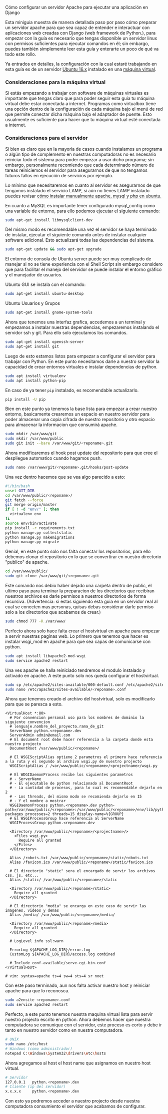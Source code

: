 Cómo configurar un servidor Apache para ejecutar una aplicación en Django

Esta miniguia muestra de manera detallada paso por paso cómo preparar un servidor apache para que sea capaz de entender e interactuar con aplicaciones web creadas con Django (web framework de Python.), para empezar con la guía es necesario que tengas disponible un servidor linux con permisos suficientes para ejecutar comandos en él; sin embargo, puedes también simplemente leer esta guía y enterarte un poco de qué va todo este rollo.

Ya entrados en detalles, la configuración con la cual estaré trabajando en esta guía es de un servidor [Ubuntu 16.x](http://www.ubuntu.com/download/server)  instalado en una [máquina virtual](https://www.virtualbox.org/wiki/Download).

### Consideraciones para la máquina virtual

Si estás empezando a trabajar con software de máquinas virtuales es importante que tengas claro que para poder seguir esta guía tu máquina virtual debe estar conectada a internet. Programas como virtualbox tiene una opción dentro de la configuración de cada máquina bajo el menú de red que permite conectar dicha máquina bajo el adaptador de puente. Esto usualmente es suficiente para hacer que tu máquina virtual esté conectada a internet.

### Consideraciones para el servidor

Si bien es claro que en la mayoría de casos cuando instalamos un programa o algún tipo de complemento en nuestras computadoras no es necesario reiniciar todo el sistema para poder empezar a usar dicho programa; sin embargo, personalmente recomiendo que cada determinado número de tareas reiniciemos el servidor para asegurarnos de que no tengamos futuros fallos en ejecución de servicios por ejemplo.

Lo mínimo que necesitaremos en cuanto al servidor es asegurarnos de que tengamos instalado el servicio LAMP, si aún no tienes LAMP instalado puedes revisar [cómo instalar manualmente apache, mysql y php en ubuntu.](https://www.digitalocean.com/community/tutorials/how-to-install-linux-apache-mysql-php-lamp-stack-on-ubuntu)


En cuanto a MySQL es importante tener configurado mysql_config como una variable de entorno, para ello podemos ejecutar el siguiente comando:

```bash
sudo apt-get install libmysqlclient-dev
```

Del mismo modo es recomendable una vez el servidor se haya terminado de instalar, ejecutar el siguiente comando antes de instalar cualquier software adicional. Esto actualizará todas las dependencias del sistema.

```bash
sudo apt-get update && sudo apt-get upgrade
```

El entorno de consola de Ubuntu server puede ser muy complicado de manejar si no se tiene experiencia con el Shell Script sin embargo considero que para facilitar el manejo del servidor se puede instalar el entorno gráfico y el manejador de usuarios.

Ubuntu GUI se instala con el comando:
```bash
sudo apt-get install ubuntu-desktop
```
Ubuntu Usuarios y Grupos
```bash
sudo apt-get install gnome-system-tools
```

Ahora que tenemos una interfaz grafica, accedemos a un terminal y empezamos a instalar nuestras dependencias, empezaremos instalando el servidor ssh y git. Para ello solo ejecutamos los comandos.

```bash
sudo apt-get install openssh-server
sudo apt-get install git
```

Luego de esto estamos listos para empezar a configurar el servidor para trabajar con Python. En este punto necesitamos darle a nuestro servidor la capacidad de crear entornos virtuales e instalar dependencias de python.

```bash
sudo apt install virtualenv
sudo apt install python-pip
```

En caso de ya tener `pip` instalado, es recomendable actualizarlo.

```bash
pip install -U pip
```

Bien en este punto ya tenemos la base lista para empezar a crear nuestro entorno, basicamente crearemos un espacio en nuestro servidor para poder almacenar una copia cifrada de nuestro repositorio y otro espacio para almacenar la informacion que consumirá apache.

```bash
sudo mkdir /var/www/git
sudo mkdir /var/www/public
sudo git init --bare /var/www/git/<reponame>.git
```

Ahora modificaremos el hook post update del repositorio para que cree el despliegue automatico cuando hagamos push.

```bash
sudo nano /var/www/git/<reponame>.git/hooks/post-update
```

Una vez dentro hacemos que se vea algo parecido a esto:

```bash
#!/bin/bash
unset GIT_DIR
cd /var/www/public/<reponame>/
git fetch --force
git merge origin/master
if [ ! -d "env/" ]; then
  virtualenv env
fi
source env/bin/activate
pip install -r requirements.txt
python manage.py collectstatic
python manage.py makemigrations
python manage.py migrate
```

Genial, en este punto solo nos falta conectar los repositorios, para ello debemos clonar el repositorio en lo que se convertirar en nuestro directorio "publico" de apache.

```bash
cd /var/www/public/
sudo git clone /var/www/git/<reponame>.git
```

Este comando nos debio haber dejado una carpeta <reponame> dentro de public, el ultimo paso para terminar la preparacion de los directorios que recibiran nuestros archivos es darle permisos a nuestros directorios de forma recursiva. (Advertencia: si estas siguiendo esta guia en un servidor real al cual se conecten mas personas, quisas debas considerar darle permiso solo a los directorios que acabamos de crear.)

```bash
sudo chmod 777 -R /var/www/
```

Perfecto ahora solo hace falta crear el hostvirtual en apache para empezar a servir nuestras paginas web. Lo primero que tenemos que hacer es instalar wsgi_mod en apache para que sea capas de comunicarse con python.

```bash
sudo apt install libapache2-mod-wsgi
sudo service apache2 restart
```

Una ves apache se halla reiniciado tendremos el modulo instalado y activado en apache. A este punto solo nos queda configurar el hostvirtual.

```bash
sudo cp /etc/apache2/sites-available/000-default.conf /etc/apache2/sites-available/<reponame>.conf
sudo nano /etc/apache2/sites-available/<reponame>.conf
```

Ahora que tenemos creado el archivo del hostvirtual, solo es modificarlo para que se paresca a esto.

```apacheconf
<VirtualHost *:80>  
  # Por convencion personal uso para los nombres de dominio la siguiente convencion
  # lenguaje.nombre_del_proyecto.rama_de_git
  ServerName python.<reponame>.dev
  ServerAdmin admin@email.com
  # El document root debe hacer referencia a la carpeta donde esta nuestro projecto
  DocumentRoot /var/www/public/<reponame>/
  
  # El WSGIScriptAlias optiene 2 parametros el primero hace referencia a la ruta y el segundo al archivo wsgi.py de nuestro projecto
  WSGIScriptAlias / /var/www/public/<reponame>/<projectname>/wsgi.py

  # El WDGIDaemonProcess recibe los siguientes parametros
  # - ServerName
  # - El ejecutable de python relacionado al DocumentRoot
  # - La cantidad de procesos, para lo cual es recomendable dejarlo en 2
  # - Los threads, del mismo modo se recomienda dejarlo en 15
  # - Y el nombre a mostrar
  WSGIDaemonProcess python.<reponame>.dev python-path=/var/www/public/<reponame>:/var/www/public/<reponame>/env/lib/python2.7/site-packages processes=2 threads=15 display-name=%{GROUP}
  # El WSGIProcessGroup hace referencia al ServerName
  WSGIProcessGroup python.<reponame>.dev
  
  <Directory /var/www/public/<reponame>/<projectname>/>
    <Files wsgi.py>
      Require all granted
    </Files>
  </Directory>
  
  Alias /robots.txt /var/www/public/<reponame>/static/robots.txt
  Alias /favicon.ico /var/www/public/<reponame>/static/favicon.ico
  
  # El directorio "static" sera el encargado de servir los archivos css, js, etc...
  Alias /static/ /var/www/public/<reponame>/static
  
  <Directory /var/www/public/<reponame>/static>
    Require all granted
  </Directory>
  
  # El directorio "media" se encarga en este caso de servir las imagenes, videos y demas
  Alias /media/ /var/www/public/<reponame>/media/
  
  <Directory /var/www/public/<reponame>/media>
    Require all granted
  </Directory>

  # LogLevel info ssl:warn

  ErrorLog ${APACHE_LOG_DIR}/error.log
  CustomLog ${APACHE_LOG_DIR}/access.log combined

  # Include conf-available/serve-cgi-bin.conf
</VirtualHost>

# vim: syntax=apache ts=4 sw=4 sts=4 sr noet
```

Con este paso terminado, aun nos falta activar nuestro host y reiniciar apache para que lo reconosca.

```bash
sudo a2ensite <reponame>.conf
sudo service apache2 restart
```

Perfecto, a este punto tenemos nuestra maquina virtual lista para servir nuestro projecto escrito en python. Ahora debemos hacer que nuestra computadora se comunique con el servidor, este proceso es corto y debe ir tanto en nuestro servidor como en nuestra computadora.

```bash
# UNIX
sudo nano /etc/host
# Windows (como administrador)
notepad C:\Windows\System32\drivers\etc\hosts
```

Ahora agregamos al host el host name que asignamos en nuestro host virtual.

```bash
# Servidor
127.0.0.1   python.<reponame>.dev
# Cliente (ip del servidor)
x.x.x.x     python.<reponame>.dev
```

Con esto ya podremos acceder a nuestro projecto desde nuestra computadora consumiento el servidor que acabamos de configurar.
